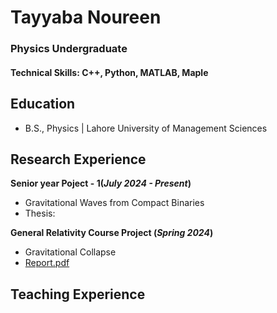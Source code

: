 # Tayyaba Noureen
### Physics Undergraduate

#### Technical Skills: C++, Python, MATLAB, Maple

## Education			        		
- B.S., Physics | Lahore University of Management Sciences

## Research Experience
**Senior year Poject - 1(_July 2024 - Present_)**
- Gravitational Waves from Compact Binaries
- Thesis: 

**General Relativity Course Project (_Spring 2024_)**
- Gravitational Collapse
- [Report.pdf](\assets\Tayyaba_Noureen_Gravitational_Collapse.pdf)

## Teaching Experience
###




